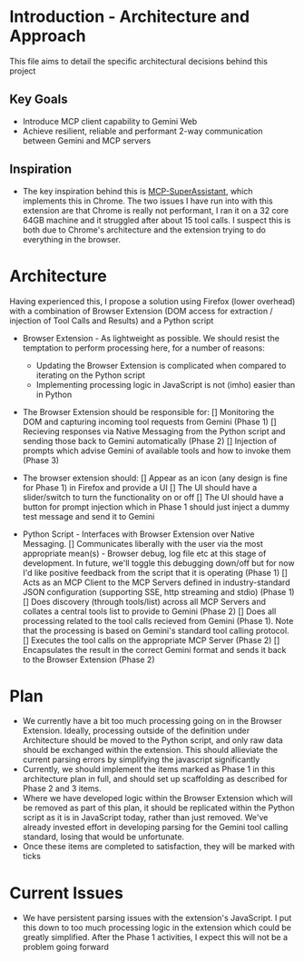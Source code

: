 # Introduction - Architecture and Approach

This file aims to detail the specific architectural decisions behind this project

## Key Goals

  * Introduce MCP client capability to Gemini Web
  * Achieve resilient, reliable and performant 2-way communication between Gemini and MCP servers

## Inspiration

  * The key inspiration behind this is [MCP-SuperAssistant](https://github.com/srbhptl39/MCP-SuperAssistant), which implements this in Chrome. The two issues I have run into with this extension are that Chrome is really not performant, I ran it on a 32 core 64GB machine and it struggled after about 15 tool calls. I suspect this is both due to Chrome's architecture and the extension trying to do everything in the browser.


# Architecture

Having experienced this, I propose a solution using Firefox (lower overhead) with a combination of Browser Extension (DOM access for extraction / injection of Tool Calls and Results) and a Python script

   * Browser Extension - As lightweight as possible. We should resist the temptation to perform processing here, for a number of reasons:
      * Updating the Browser Extension is complicated when compared to iterating on the Python script
      * Implementing processing logic in JavaScript is not (imho) easier than in Python
   * The Browser Extension should be responsible for:
      [] Monitoring the DOM and capturing incoming tool requests from Gemini (Phase 1)
      [] Recieving responses via Native Messaging from the Python script and sending those back to Gemini automatically (Phase 2)
      [] Injection of prompts which advise Gemini of available tools and how to invoke them (Phase 3)
   * The browser extension should:
      [] Appear as an icon (any design is fine for Phase 1) in Firefox and provide a UI
      [] The UI should have a slider/switch to turn the functionality on or off
      [] The UI should have a button for prompt injection which in Phase 1 should just inject a dummy test message and send it to Gemini
    
   * Python Script - Interfaces with Browser Extension over Native Messaging.
      [] Communicates liberally with the user via the most appropriate mean(s) - Browser debug, log file etc at this stage of development. In future, we'll toggle this debugging down/off but for now I'd like positive feedback from the script that it is operating (Phase 1)
      [] Acts as an MCP Client to the MCP Servers defined in industry-standard JSON configuration (supporting SSE, http streaming and stdio) (Phase 1)
      [] Does discovery (through tools/list) across all MCP Servers and collates a central tools list to provide to Gemini (Phase 2)
      [] Does all processing related to the tool calls recieved from Gemini (Phase 1). Note that the processing is based on Gemini's standard tool calling protocol.
      [] Executes the tool calls on the appropriate MCP Server (Phase 2)
      [] Encapsulates the result in the correct Gemini format and sends it back to the Browser Extension (Phase 2)
    
# Plan

   * We currently have a bit too much processing going on in the Browser Extension. Ideally, processing outside of the definition under Architecture should be moved to the Python script, and only raw data should be exchanged within the extension. This should allieviate the current parsing errors by simplifying the javascript significantly
   * Currently, we should implement the items marked as Phase 1 in this architecture plan in full, and should set up scaffolding as described for Phase 2 and 3 items.
   * Where we have developed logic within the Browser Extension which will be removed as part of this plan, it should be replicated within the Python script as it is in JavaScript today, rather than just removed. We've already invested effort in developing parsing for the Gemini tool calling standard, losing that would be unfortunate.
   * Once these items are completed to satisfaction, they will be marked with ticks

# Current Issues

   * We have persistent parsing issues with the extension's JavaScript. I put this down to too much processing logic in the extension which could be greatly simplified. After the Phase 1 activities, I expect this will not be a problem going forward
